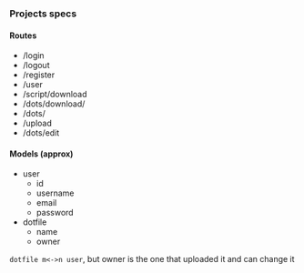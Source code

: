 ### Projects specs


#### Routes
- /login
- /logout
- /register
- /user
- /script/download
- /dots/download/<id>
- /dots/<id>
- /upload
- /dots/edit

#### Models (approx)
* user
    * id
    * username
    * email
    * password
* dotfile
    * name
    * owner

`dotfile m<->n user`, but owner is the one that uploaded it and can change it



